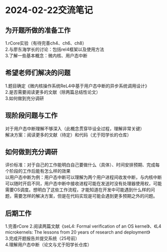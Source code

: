 # 2024-02-22交流笔记
## 为开题所做的准备工作
1.rCore实验（有待完善ch4、ch6、ch8）  
2.与廖东海学长的讨论：包括rel4框架以及使用方法  
3.了解一些基本概念：微内核、用户态中断  
## 希望老师们解决的问题
1.题目确定《微内核操作系统ReL4中基于用户态中断的异步系统调用设计》  
2.是否需要阅读更多的文献（除两篇总结性论文）  
3.如何做到充分调研  
## 现阶段问题与工作
对于用户态中断理解不够深入（此概念贯穿毕设全过程，理解非常关键）  
解决方案：阅读更多的文献（待定）和代码（尤于阳学长的仓库）
## 如何做到充分调研
评价标准：对于自己的工作能明白自己要做什么（具体）、时间安排预期、完成每个阶段的工作后能有怎么样的效果  
以用户态中断为例：用户态中断可以理解为两个用户进程间收发中断，与内核中断可以随时开启不同，用户态中断中接收进程可能在发送时没有处理器使用权，可能需要OS调度。想明白了这些工作流程，才能知道在开发中可能遇到什么样的问题，需要怎样的解决方案，但是在代码实现是可能会遇到更多预期之外的问题。
## 后期工作
1.完善rCore 
2.阅读两篇文献《seL4: Formal verification of an OS kernel》、《L4 microkernels: The lessons from 20 years of research and deployment》  
3.完成开题报告并提交系统（25号前）  
4.理解用户态中断（论文与尤于阳学长仓库）